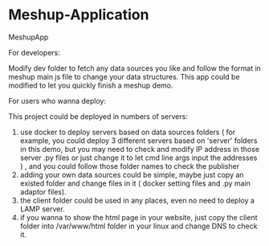 # Meshup-Application
MeshupApp

For developers:

Modify dev folder to fetch any data sources you like and follow the format in meshup main js file to change your data structures.
This app could be modified to let you quickly finish a meshup demo.

For users who wanna deploy:

This project could be deployed in numbers of servers:
1. use docker to deploy servers based on data sources folders ( for example, you could deploy 3 different servers based on 'server' folders in this demo, but you may need to check and modify IP address in those server .py files or just change it to let cmd line args input the addresses ) , and you could follow those folder names to check the publisher
2. adding your own data sources could be simple, maybe just copy an existed folder and change files in it ( docker setting files and .py main adaptor files).
3. the client folder could be used in any places, even no need to deploy a LAMP server.
4. if you wanna to show the html page in your website, just copy the client folder into /var/www/html folder in your linux and change DNS to check it.
